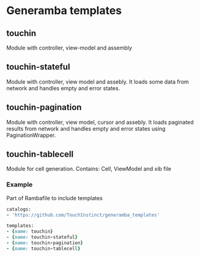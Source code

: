# Generamba templates

## touchin

Module with controller, view-model and assembly

## touchin-stateful
Module with controller, view model and assebly. It loads some data from network and handles empty and error states.

## touchin-pagination
Module with controller, view model, cursor and assebly. It loads paginated results from network and handles empty and error states using PaginationWrapper.

## touchin-tablecell

Module for cell generation. Contains: Cell, ViewModel and xib file

### Example

Part of Rambafile to include templates

```ruby
catalogs:
- 'https://github.com/TouchInstinct/generamba_templates'

templates:
- {name: touchin}
- {name: touchin-stateful}
- {name: touchin-pagination}
- {name: touchin-tablecell}
```

